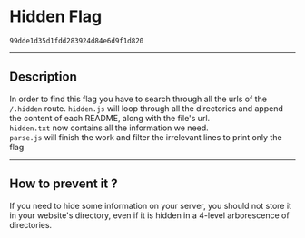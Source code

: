 # Hidden Flag

`99dde1d35d1fdd283924d84e6d9f1d820`

---

## Description

In order to find this flag you have to search through all the urls of the `/.hidden` route.
`hidden.js` will loop through all the directories and append the content of each README, along with the file's url.\
`hidden.txt` now contains all the information we need.\
`parse.js` will finish the work and filter the irrelevant lines to print only the flag

---

## How to prevent it ?

If you need to hide some information on your server, you should not store it in your website's directory, even if it is hidden in a 4-level arborescence of directories.